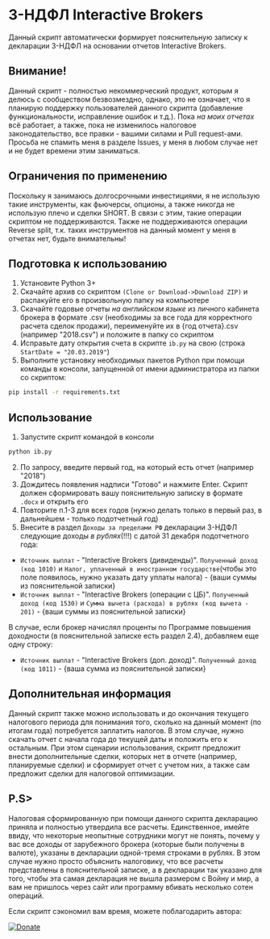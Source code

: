 # 3-НДФЛ Interactive Brokers
Данный скрипт автоматически формирует пояснительную записку к декларации 3-НДФЛ на основании отчетов Interactive Brokers.
## Внимание!
Данный скрипт - полностью некоммерческий продукт, которым я делюсь с сообществом безвозмездно, однако, это не означает, что я планирую поддержку пользователей данного скрипта (добавление функциональности, исправление ошибок и т.д.). Пока *на моих отчетах* всё работает, а также, пока не изменилось налоговое законодательство, все правки - вашими силами и Pull request-ами. Просьба не спамить меня в разделе Issues, у меня в любом случае нет и не будет времени этим заниматься.
## Ограничения по применению
Поскольку я занимаюсь долгосрочными инвестициями, я не использую такие инструменты, как фьючерсы, опционы, а также никогда не использую плечо и сделки SHORT. В связи с этим, такие операции скриптом не поддерживаются. Также не поддерживаются операции Reverse split, т.к. таких инструментов на данный момент у меня в отчетах нет, будьте внимательны!
## Подготовка к использованию
1) Установите Python 3+
2) Скачайте архив со скриптом `(Clone or Download->Download ZIP)` и распакуйте его в произвольную папку на компьютере
3) Скачайте годовые отчеты *на английском языке* из личного кабинета брокера в формате .csv (необходимы за все года для корректного расчета сделок продажи), переименуйте их в {год отчета}.csv (например "2018.csv") и положите в папку со скриптом
4) Исправьте дату открытия счета в скрипте `ib.py` на свою (строка `StartDate = "20.03.2019"`)
5) Выполните установку необходимых пакетов Python при помощи команды в консоли, запущенной от имени администратора из папки со скриптом:
```bash
pip install -r requirements.txt
```
## Использование
1) Запустите скрипт командой в консоли
```bash
python ib.py
```
2) По запросу, введите первый год, на который есть отчет (например "2018")
3) Дождитесь появления надписи "Готово" и нажмите Enter. Скрипт должен сформировать вашу пояснительную записку в формате `.docx` и открыть его
4) Повторите п.1-3 для всех годов (нужно делать только в первый раз, в дальнейшем - только подотчетный год)
5) Внесите в раздел `Доходы за пределами РФ` декларации 3-НДФЛ следующие доходы *в рублях*(!!!) с датой 31 декабря подотчетного года:
- `Источник выплат` - "Interactive Brokers (дивиденды)". `Полученный доход (код 1010)` и `Налог, уплаченный в иностранном государстве`(чтобы это поле появилось, нужно указать дату уплаты налога) - {ваши суммы из пояснительной записки}
- `Источник выплат` - "Interactive Brokers (операции с ЦБ)". `Полученный доход (код 1530)` и `Сумма вычета (расхода) в рублях (код вычета - 201)` - {ваши суммы из пояснительной записки}

В случае, если брокер начислял проценты по Программе повышения доходности (в пояснительной записке есть раздел 2.4), добавляем еще одну строку:
- `Источник выплат` - "Interactive Brokers (доп. доход)". `Полученный доход (код 1011)` - {ваша сумма из пояснительной записки}
## Дополнительная информация
Данный скрипт также можно использовать и до окончания текущего налогового периода для понимания того, сколько на данный момент (по итогам года) потребуется заплатить налогов. В этом случае, нужно скачать отчет с начала года до текущей даты и положить его к остальным. При этом сценарии использования, скрипт предложит внести дополнительные сделки, которых нет в отчете (например, планируемые сделки) и сформирует отчет с учетом них, а также сам предложит сделки для налоговой оптимизации.

## P.S> 
Налоговая сформированную при помощи данного скрипта декларацию приняла и полностью утвердила все расчеты. Единственное, имейте ввиду, что некоторые неопытные сотрудники могут не понять, почему у вас все доходы от зарубежного брокера (которые были получены в валюте), указаны в декларации одной-тремя строками в рублях. В этом случае нужно просто объяснить налоговику, что все расчеты представлены в пояснительной записке, а в декларации так указано для того, чтобы эта самая декларация не вышла размером с Войну и мир, а вам не пришлось через сайт или программу вбивать несколько сотен операций.

Если скрипт сэкономил вам время, можете поблагодарить автора:

[![Donate](https://img.shields.io/badge/donate-Yandex-red.svg)](https://money.yandex.ru/to/41001607398287)
